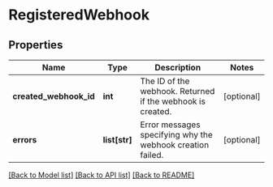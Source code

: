 # RegisteredWebhook

## Properties
Name | Type | Description | Notes
------------ | ------------- | ------------- | -------------
**created_webhook_id** | **int** | The ID of the webhook. Returned if the webhook is created. | [optional] 
**errors** | **list[str]** | Error messages specifying why the webhook creation failed. | [optional] 

[[Back to Model list]](../README.md#documentation-for-models) [[Back to API list]](../README.md#documentation-for-api-endpoints) [[Back to README]](../README.md)

